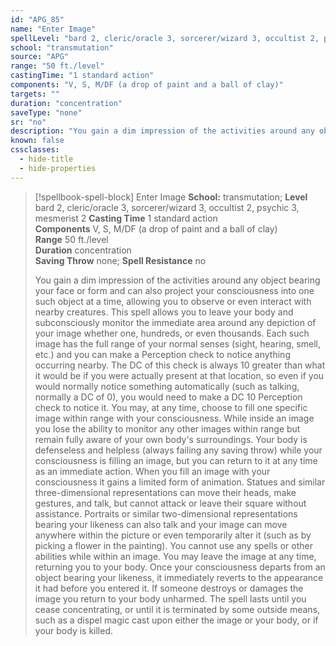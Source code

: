 ```yaml
---
id: "APG_85"
name: "Enter Image"
spellLevel: "bard 2, cleric/oracle 3, sorcerer/wizard 3, occultist 2, psychic 3, mesmerist 2"
school: "transmutation"
source: "APG"
range: "50 ft./level"
castingTime: "1 standard action"
components: "V, S, M/DF (a drop of paint and a ball of clay)"
targets: ""
duration: "concentration"
saveType: "none"
sr: "no"
description: "You gain a dim impression of the activities around any object bearing your face or form and can also project your consciousness into one such object at a time, allowing you to observe or even interact with nearby creatures. This spell allows you to leave your body and subconsciously monitor the immediate area around any depiction of your image whether one, hundreds, or even thousands. Each such image has the full range of your normal senses (sight, hearing, smell, etc.) and you can make a Perception check to notice anything occurring nearby. The DC of this check is always 10 greater than what it would be if you were actually present at that location, so even if you would normally notice something automatically (such as talking, normally a DC of 0), you would need to make a DC 10 Perception check to notice it.  You may, at any time, choose to fill one specific image within range with your consciousness. While inside an image you lose the ability to monitor any other images within range but remain fully aware of your own body's surroundings. Your body is defenseless and helpless (always failing any saving throw) while your consciousness is filling an image, but you can return to it at any time as an immediate action.  When you fill an image with your consciousness it gains a limited form of animation. Statues and similar three-dimensional representations can move their heads, make gestures, and talk, but cannot attack or leave their square without assistance.  Portraits or similar two-dimensional representations bearing your likeness can also talk and your image can move anywhere within the picture or even temporarily alter it (such as by picking a flower in the painting). You cannot use any spells or other abilities while within an image.  You may leave the image at any time, returning you to your body. Once your consciousness departs from an object bearing your likeness, it immediately reverts to the appearance it had before you entered it. If someone destroys or damages the image you return to your body unharmed. The spell lasts until you cease concentrating, or until it is terminated by some outside means, such as a dispel magic cast upon either the image or your body, or if your body is killed."
known: false
cssclasses:
  - hide-title
  - hide-properties
---
```


> [!spellbook-spell-block] Enter Image
> **School:** transmutation; **Level** bard 2, cleric/oracle 3, sorcerer/wizard 3, occultist 2, psychic 3, mesmerist 2
> **Casting Time** 1 standard action  
> **Components** V, S, M/DF (a drop of paint and a ball of clay)  
> **Range** 50 ft./level  
> **Duration** concentration  
> **Saving Throw** none; **Spell Resistance** no
> 
> You gain a dim impression of the activities around any object bearing your face or form and can also project your consciousness into one such object at a time, allowing you to observe or even interact with nearby creatures. This spell allows you to leave your body and subconsciously monitor the immediate area around any depiction of your image whether one, hundreds, or even thousands. Each such image has the full range of your normal senses (sight, hearing, smell, etc.) and you can make a Perception check to notice anything occurring nearby. The DC of this check is always 10 greater than what it would be if you were actually present at that location, so even if you would normally notice something automatically (such as talking, normally a DC of 0), you would need to make a DC 10 Perception check to notice it.  You may, at any time, choose to fill one specific image within range with your consciousness. While inside an image you lose the ability to monitor any other images within range but remain fully aware of your own body's surroundings. Your body is defenseless and helpless (always failing any saving throw) while your consciousness is filling an image, but you can return to it at any time as an immediate action.  When you fill an image with your consciousness it gains a limited form of animation. Statues and similar three-dimensional representations can move their heads, make gestures, and talk, but cannot attack or leave their square without assistance.  Portraits or similar two-dimensional representations bearing your likeness can also talk and your image can move anywhere within the picture or even temporarily alter it (such as by picking a flower in the painting). You cannot use any spells or other abilities while within an image.  You may leave the image at any time, returning you to your body. Once your consciousness departs from an object bearing your likeness, it immediately reverts to the appearance it had before you entered it. If someone destroys or damages the image you return to your body unharmed. The spell lasts until you cease concentrating, or until it is terminated by some outside means, such as a dispel magic cast upon either the image or your body, or if your body is killed.